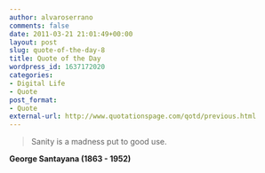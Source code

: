 ```yaml
---
author: alvaroserrano
comments: false
date: 2011-03-21 21:01:49+00:00
layout: post
slug: quote-of-the-day-8
title: Quote of the Day
wordpress_id: 1637172020
categories:
- Digital Life
- Quote
post_format:
- Quote
external-url: http://www.quotationspage.com/qotd/previous.html
---
```


<blockquote>Sanity is a madness put to good use.</blockquote>

**George Santayana (1863 - 1952)**
